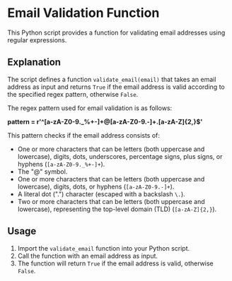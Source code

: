 # Email Validation Function

This Python script provides a function for validating email addresses using regular expressions.

## Explanation

The script defines a function `validate_email(email)` that takes an email address as input and returns `True` if the email address is valid according to the specified regex pattern, otherwise `False`.

The regex pattern used for email validation is as follows:

<b>pattern = r'^[a-zA-Z0-9._%+-]+@[a-zA-Z0-9.-]+.[a-zA-Z]{2,}$'</b>

This pattern checks if the email address consists of:
- One or more characters that can be letters (both uppercase and lowercase), digits, dots, underscores, percentage signs, plus signs, or hyphens (`[a-zA-Z0-9._%+-]+`).
- The "@" symbol.
- One or more characters that can be letters (both uppercase and lowercase), digits, dots, or hyphens (`[a-zA-Z0-9.-]+`).
- A literal dot (".") character (escaped with a backslash `\.`).
- Two or more characters that can be letters (both uppercase and lowercase), representing the top-level domain (TLD) (`[a-zA-Z]{2,}`).

## Usage

1. Import the `validate_email` function into your Python script.
2. Call the function with an email address as input.
3. The function will return `True` if the email address is valid, otherwise `False`.


